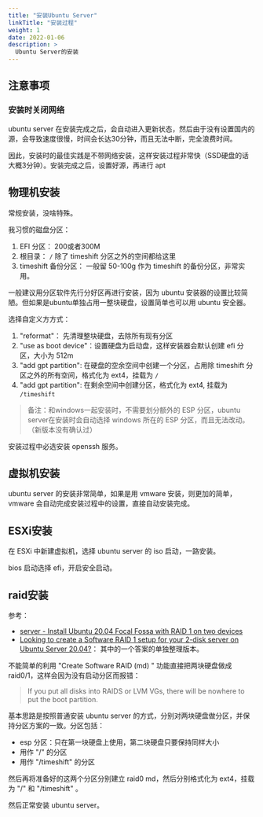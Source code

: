```yaml
---
title: "安装Ubuntu Server"
linkTitle: "安装过程"
weight: 1
date: 2022-01-06
description: >
  Ubuntu Server的安装
---
```




## 注意事项

### 安装时关闭网络

ubuntu server 在安装完成之后，会自动进入更新状态，然后由于没有设置国内的源，会导致速度很慢，时间会长达30分钟，而且无法中断，完全浪费时间。

因此，安装时的最佳实践是不带网络安装，这样安装过程非常快（SSD硬盘的话大概3分钟）。安装完成之后，设置好源，再进行 apt 

## 物理机安装

常规安装，没啥特殊。

我习惯的磁盘分区：

1. EFI 分区： 200或者300M
2. 根目录： `/`  除了 timeshift 分区之外的空间都给这里
3. timeshift 备份分区： 一般留 50-100g 作为 timeshift 的备份分区，非常实用。

一般建议用分区软件先行分好区再进行安装，因为 ubuntu 安装器的设置比较简陋。但如果是ubuntu单独占用一整块硬盘，设置简单也可以用 ubuntu 安全器。

选择自定义方方式：

1. "reformat"： 先清理整块硬盘，去除所有现有分区
2. "use as boot device"：设置硬盘为启动盘，这样安装器会默认创建 efi 分区，大小为 512m
3. "add gpt partition": 在硬盘的空余空间中创建一个分区，占用除 timeshift 分区之外的所有空间，格式化为 ext4，挂载为 `/`
4. "add gpt partition": 在剩余空间中创建分区，格式化为 ext4, 挂载为 `/timeshift`

>  备注：和windows一起安装时，不需要划分额外的 ESP 分区，ubuntu server在安装时会自动选择 windows 所在的 ESP 分区，而且无法改动。（新版本没有确认过）

安装过程中必选安装 openssh 服务。

## 虚拟机安装

ubuntu server 的安装非常简单，如果是用 vmware 安装，则更加的简单，vmware 会自动完成安装过程中的设置，直接自动安装完成。

## ESXi安装

在 ESXi 中新建虚拟机，选择 ubuntu server 的 iso 启动，一路安装。

bios 启动选择 efi，开启安全启动。



## raid安装

参考：

- [server - Install Ubuntu 20.04 Focal Fossa with RAID 1 on two devices](https://askubuntu.com/questions/1234949/install-ubuntu-20-04-focal-fossa-with-raid-1-on-two-devices)
- [Looking to create a Software RAID 1 setup for your 2-disk server on Ubuntu Server 20.04?](https://gist.io/@fevangelou/2f7aa0d9b5cb42d783302727665bf80a)： 其中的一个答案的单独整理版本。

不能简单的利用 "Create Software RAID (md) " 功能直接把两块硬盘做成 raid0/1，这样会因为没有启动分区而报错：

>  If you put all disks into RAIDS or LVM VGs, there will be nowhere to put the boot partition.

基本思路是按照普通安装 ubuntu server 的方式，分别对两块硬盘做分区，并保持分区方案的一致。分区包括：

- esp 分区：只在第一块硬盘上使用，第二块硬盘只要保持同样大小
- 用作 "/" 的分区
- 用作 "/timeshift" 的分区

然后再将准备好的这两个分区分别建立 raid0 md，然后分别格式化为 ext4，挂载为  "/"  和 "/timeshift" 。

然后正常安装 ubuntu server。





 
